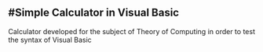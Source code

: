 #Simple Calculator in Visual Basic
------------------------------------

Calculator developed for the subject of Theory of Computing in order to test the syntax of Visual Basic
